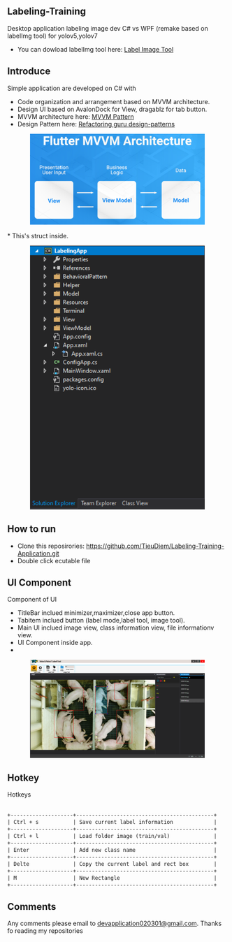 ## Labeling-Training
Desktop application labeling image dev C# vs WPF (remake based on labelImg tool) for yolov5,yolov7
* You can dowload labelImg tool here: [Label Image Tool](https://github.com/heartexlabs/labelImg)&nbsp;


## Introduce 
Simple application are developed on C# with
* Code organization and arrangement based on MVVM architecture.
* Design UI based on AvalonDock for View, dragablz for tab button.
* MVVM architecture here: [MVVM Pattern]()&nbsp;
* Design Pattern here: [Refactoring guru design-patterns](https://refactoring.guru/design-patterns)&nbsp;
<div align="center">
<p>
<img src="img/mvvm_pattern_1.png" width="400"/> 
</p>
</div>
* This's struct inside.
<div align="center">
<p>
<img src="img/struct.png" width="400"/> 
</p>
</div>

## How to run
* Clone this reposirories: https://github.com/TieuDiem/Labeling-Training-Application.git
* Double click ecutable file

## UI Component 
Component of UI
* TitleBar inclued minimizer,maximizer,close app button.
* Tabitem inclued button (label mode,label tool, image tool).
* Main UI inclued image view, class information view, file informationv view.
* UI Component inside app.
* 
<div align="center">
<p>
<img src="img/UI-Component.png" width="400"/> 
</p>
</div>


## Hotkey
Hotkeys
~~~~~~~

+--------------------+--------------------------------------------+
| Ctrl + s           | Save current label information             |
+--------------------+--------------------------------------------+
| Ctrl + l           | Load folder image (train/val)              |
+--------------------+--------------------------------------------+
| Enter              | Add new class name                         |
+--------------------+--------------------------------------------+
| Delte              | Copy the current label and rect box        |
+--------------------+--------------------------------------------+
| M                  | New Rectangle                              |
+--------------------+--------------------------------------------+
~~~~~~~
## Comments
Any comments please email to devapplication020301@gmail.com. Thanks fo reading my repositories
